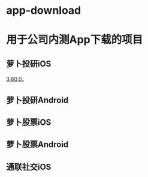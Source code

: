 # app-download
用于公司内测App下载的项目
======================
萝卜投研iOS
---------------------

[3.60.0](itms-services://?action=download-manifest&url=https://robo-storage.datayes.com/apps/irr/package/ira3.60.0.328.plist)。

萝卜投研Android
---------------------
萝卜股票iOS
---------------------
萝卜股票Android
---------------------
通联社交iOS
---------------------
